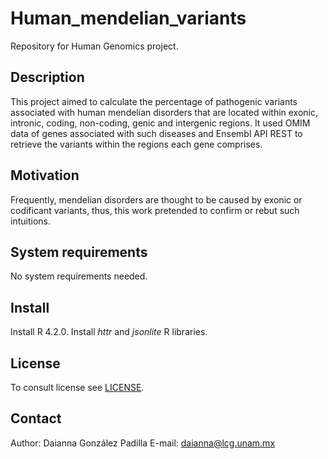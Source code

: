 # Human_mendelian_variants
Repository for Human Genomics project.

## Description
This project aimed to calculate the percentage of pathogenic variants associated with human mendelian disorders that are located within exonic, intronic, coding, non-coding, genic and intergenic regions. It used OMIM data of genes associated with such diseases and Ensembl API REST to retrieve the variants within the regions each gene comprises. 

## Motivation
Frequently, mendelian disorders are thought to be caused by exonic or codificant variants, thus, this work pretended to confirm or rebut such intuitions.


## System requirements
No system requirements needed.

## Install
Install R 4.2.0.
Install *httr* and *jsonlite* R libraries.

## License
To consult license see [LICENSE](LICENSE). 

## Contact
Author: Daianna González Padilla 
E-mail: daianna@lcg.unam.mx
